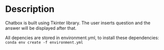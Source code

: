# Description
Chatbox is built using Tkinter library. The user inserts question and the answer will be displayed after that.

All depencies are stored in environment.yml, to install these dependencies:
  `conda env create -f environment.yml`
